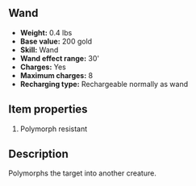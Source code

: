 ## Wand
- **Weight:** 0.4 lbs
- **Base value:** 200 gold
- **Skill:** Wand
- **Wand effect range:** 30'
- **Charges:** Yes
- **Maximum charges:** 8
- **Recharging type:** Rechargeable normally as wand

## Item properties

1. Polymorph resistant

## Description

Polymorphs the target into another creature.
